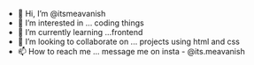 - 👋 Hi, I’m @itsmeavanish
- 👀 I’m interested in ... coding things
- 🌱 I’m currently learning ...frontend 
- 💞️ I’m looking to collaborate on ... projects using html and css
- 📫 How to reach me ... message me on insta - @its.meavanish

<!---
itsmeavanish/itsmeavanish is a ✨ special ✨ repository because its `README.md` (this file) appears on your GitHub profile.
You can click the Preview link to take a look at your changes.
--->

